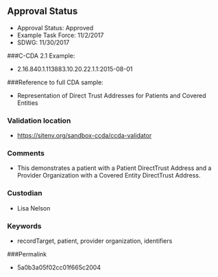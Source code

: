 ## Approval Status

* Approval Status: Approved
* Example Task Force: 11/2/2017
* SDWG: 11/30/2017

###C-CDA 2.1 Example: 
* 2.16.840.1.113883.10.20.22.1.1:2015-08-01

###Reference to full CDA sample:
* Representation of Direct Trust Addresses for Patients and Covered Entities


### Validation location
* https://sitenv.org/sandbox-ccda/ccda-validator

### Comments 
* This demonstrates a patient with a Patient DirectTrust Address and a Provider Organization with a Covered Entity DirectTrust Address.

### Custodian
* Lisa Nelson

### Keywords
* recordTarget, patient, provider organization, identifiers



###Permalink 

* 5a0b3a05f02cc01f665c2004